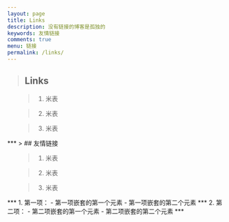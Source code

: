 ```yaml
---
layout: page
title: Links
description: 没有链接的博客是孤独的
keywords: 友情链接
comments: true
menu: 链接
permalink: /links/
---
```


> ## Links

<ul>
 
> 1. 米表

> 2. 米表

> 3. 米表

</ul>
***
> ## 友情链接

<ul>

> 1. 米表

> 2. 米表

> 3. 米表

</ul>
***
1. 第一项：
    - 第一项嵌套的第一个元素
    - 第一项嵌套的第二个元素
***
2. 第二项：
    - 第二项嵌套的第一个元素
    - 第二项嵌套的第二个元素
***
